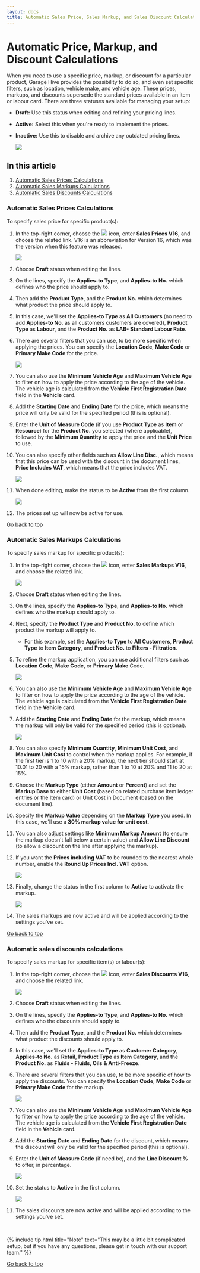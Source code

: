 ```yaml
---
layout: docs
title: Automatic Sales Price, Sales Markup, and Sales Discount Calculations
---
```


<a name="top"></a>

# Automatic Price, Markup, and Discount Calculations 

When you need to use a specific price, markup, or discount for a particular product, Garage Hive provides the possibility to do so, and even set specific filters, such as location, vehicle make, and vehicle age. These prices, markups, and discounts supersede the standard prices available in an item or labour card.
There are three statuses available for managing your setup:
   - **Draft:** Use this status when editing and refining your pricing lines.
   - **Active:** Select this when you're ready to implement the prices.
   - **Inactive:** Use this to disable and archive any outdated pricing lines.

     ![](media/garagehive-automatic-pricing2.png)


## In this article
1. [Automatic Sales Prices Calculations](#automatic-sales-prices-calculations)
2. [Automatic Sales Markups Calculations](#automatic-sales-markups-calculations)
3. [Automatic Sales Discounts Calculations](#automatic-sales-discounts-calculations)

### Automatic Sales Prices Calculations
To specify sales price for specific product(s):
1. In the top-right corner, choose the ![](media/search_icon.png) icon, enter **Sales Prices V16**, and choose the related link. V16 is an abbreviation for Version 16, which was the version when this feature was released.

   ![](media/garagehive-automatic-pricing1.png)

1. Choose **Draft** status when editing the lines.
1. On the lines, specify the **Applies-to Type**, and **Applies-to No.** which defines who the price should apply to.
1. Then add the **Product Type**, and the **Product No.** which determines what product the price should apply to. 
1. In this case, we'll set the **Applies-to Type** as **All Customers** (no need to add **Applies-to No.** as all customers customers are covered), **Product Type** as **Labour**, and the **Product No.** as **LAB- Standard Labour Rate**.
1. There are several filters that you can use, to be more specific when applying the prices. You can specify the **Location Code**, **Make Code** or **Primary Make Code** for the price.

   ![](media/garagehive-automatic-pricing3.png)

1. You can also use the **Minimum Vehicle Age** and **Maximum Vehicle Age** to filter on how to apply the price according to the age of the vehicle. The vehicle age is calculated from the **Vehicle First Registration Date** field in the **Vehicle** card.
1. Add the **Starting Date** and **Ending Date** for the price, which means the price will only be valid for the specified period (this is optional).
1. Enter the **Unit of Measure Code** (if you use **Product Type** as **Item** or **Resource**) for the **Product No.** you selected (where applicable), followed by the **Minimum Quantity** to apply the price and the **Unit Price** to use.
1. You can also specify other fields such as **Allow Line Disc.**, which means that this price can be used with the discount in the document lines, **Price Includes VAT**, which means that the price includes VAT.

   ![](media/garagehive-automatic-pricing4.png)

1. When done editing, make the status to be **Active** from the first column.

   ![](media/garagehive-automatic-pricing5.png)

1. The prices set up will now be active for use.


[Go back to top](#top)

### Automatic Sales Markups Calculations
To specify sales markup for specific product(s):
1. In the top-right corner, choose the ![](media/search_icon.png) icon, enter **Sales Markups V16**, and choose the related link.

   ![](media/garagehive-automatic-markups1.png)

1. Choose **Draft** status when editing the lines. 
1. On the lines, specify the **Applies-to Type**, and **Applies-to No.** which defines who the markup should apply to.
1. Next, specify the **Product Type** and **Product No.** to define which product the markup will apply to.
   * For this example, set the **Applies-to Type** to **All Customers**, **Product Type** to **Item Category**, and **Product No.** to **Filters - Filtration**.
1. To refine the markup application, you can use additional filters such as **Location Code**, **Make Code**, or **Primary Make** Code.

   ![](media/garagehive-automatic-markups2.png)

1. You can also use the **Minimum Vehicle Age** and **Maximum Vehicle Age** to filter on how to apply the price according to the age of the vehicle. The vehicle age is calculated from the **Vehicle First Registration Date** field in the **Vehicle** card.
1. Add the **Starting Date** and **Ending Date** for the markup, which means the markup will only be valid for the specified period (this is optional).

   ![](media/garagehive-automatic-markups3.png)

1. You can also specify **Minimum Quantity**, **Minimum Unit Cost**, and **Maximum Unit Cost** to control when the markup applies. For example, if the first tier is 1 to 10 with a 20% markup, the next tier should start at 10.01 to 20 with a 15% markup, rather than 1 to 10 at 20% and 11 to 20 at 15%.
1. Choose the **Markup Type** (either **Amount** or **Percent**) and set the **Markup Base** to either **Unit Cost** (based on related purchase item ledger entries or the Item card) or Unit Cost in Document (based on the document line).
1. Specify the **Markup Value** depending on the **Markup Type** you used. In this case, we'll use a **30% markup value for unit cost**.
1. You can also adjust settings like **Minimum Markup Amount** (to ensure the markup doesn’t fall below a certain value) and **Allow Line Discount** (to allow a discount on the line after applying the markup).
1. If you want the **Prices including VAT** to be rounded to the nearest whole number, enable the **Round Up Prices Incl. VAT** option.

   ![](media/garagehive-automatic-markups4.png)

1. Finally, change the status in the first column to **Active** to activate the markup.

   ![](media/garagehive-automatic-markups5.png)

1. The sales markups are now active and will be applied according to the settings you've set.


[Go back to top](#top)

### Automatic sales discounts calculations
To specify sales markup for specific item(s) or labour(s):
1. In the top-right corner, choose the ![](media/search_icon.png) icon, enter **Sales Discounts V16**, and choose the related link.

   ![](media/garagehive-automatic-discounts1.png)

1. Choose **Draft** status when editing the lines. 
1. On the lines, specify the **Applies-to Type**, and **Applies-to No.** which defines who the discounts should apply to.
1. Then add the **Product Type**, and the **Product No.** which determines what product the discounts should apply to. 
1. In this case, we'll set the **Applies-to Type** as **Customer Category**, **Applies-to No.** as **Retail**, **Product Type** as **Item Category**, and the **Product No.** as **Fluids - Fluids, Oils & Anti-Freeze**.
1. There are several filters that you can use, to be more specific of how to apply the discounts. You can specify the **Location Code**, **Make Code** or **Primary Make Code** for the markup.

   ![](media/garagehive-automatic-discounts2.png)

1. You can also use the **Minimum Vehicle Age** and **Maximum Vehicle Age** to filter on how to apply the price according to the age of the vehicle. The vehicle age is calculated from the **Vehicle First Registration Date** field in the **Vehicle** card.
1. Add the **Starting Date** and **Ending Date** for the discount, which means the discount will only be valid for the specified period (this is optional).
1. Enter the **Unit of Measure Code** (if need be), and the **Line Discount %** to offer, in percentage.

   ![](media/garagehive-automatic-discounts3.png)

1. Set the status to **Active** in the first column.

   ![](media/garagehive-automatic-discounts4.png)

2. The sales discounts are now active and will be applied according to the settings you've set.

<br>

{% include tip.html title="Note" text="This may be a little bit complicated setup, but if you have any questions, please get in touch with our support team." %}


[Go back to top](#top)